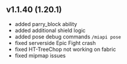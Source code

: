 ## v1.1.40 (1.20.1)
- added parry_block ability
- added additional shield logic
- added pose debug commands `/miapi pose`
- fixed serverside Epic Fight crash
- fixed HT-TreeChop not working on fabric
- fixed mipmap issues
